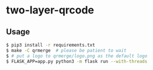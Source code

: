 # two-layer-qrcode

## Usage

```sh
$ pip3 install -r requirements.txt
$ make -C qrmerge  # please be patient to wait
$ # put a logo to qrmerge/logo.png as the default logo
$ FLASK_APP=app.py python3 -m flask run --with-threads
```
